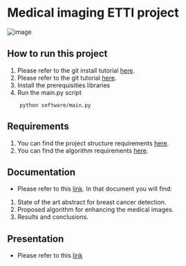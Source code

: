 # Medical imaging ETTI project
![image](https://etti.upb.ro/wp-content/uploads/2023/09/ETTI-LOGO-A-1.webp)

## How to run this project
1. Please refer to the git install tutorial [here](docs/README-setup.md).
2. Please refer to the git tutorial [here](docs/README-git-tutorial.md).
3. Install the prerequisities libraries
4. Run the main.py script
```
    python software/main.py
```

## Requirements
1. You can find the project structure requirements [here](docs/project-structure-reqs.pdf).
2. You can find the algorithm requirements [here](docs/algorithm-structure-reqs.pdf).

## Documentation
- Please refer to this [link](docs/doc-breast-cancer-detection-methods-using-medical-imaging-techniques.pdf).
In that document you will find:
1. State of the art abstract for breast cancer detection.
2. Proposed algorithm for enhancing the medical images.
3. Results and conclusions.

## Presentation
- Please refer to this [link](docs/presentation-breast-cancer-detection-methods-using-medical-imaging-techniques.pdf)



